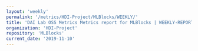 ```yaml
---
layout: 'weekly'
permalink: '/metrics/HDI-Project/MLBlocks/WEEKLY/'
title: 'DAI Lab OSS Metrics Metrics report for MLBlocks | WEEKLY-REPORT-2019-11-10'
organization: 'HDI-Project'
repository: 'MLBlocks'
current_date: '2019-11-10'
---
```


